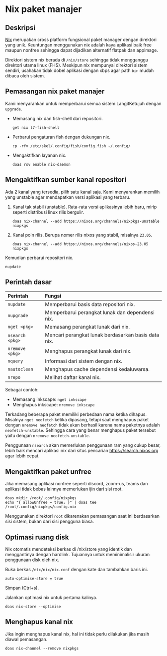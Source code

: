 # Nix paket manajer

## Deskripsi

[Nix](https://nixos.org/learn.html) merupakan cross platform fungsional paket manager dengan direktori yang unik. Keuntungan menggunakan nix adalah kaya aplikasi baik free maupun nonfree sehingga dapat dijadikan alternatif flatpak dan appimage.

Direktori sistem nix berada di `/nix/store` sehingga tidak mengganggu direktori utama linux (FHS). Meskipun nix mempunyai direktori sistem sendiri, usahakan tidak dobel aplikasi dengan xbps agar path `bin` mudah dibaca oleh sistem.

## Pemasangan nix paket manajer

Kami menyarankan untuk memperbarui semua sistem LangitKetujuh dengan `upgrade`.

* Memasang nix dan fish-shell dari repositori.

    ```
    get nix l7-fish-shell
    ```

* Perbarui pengaturan fish dengan dukungan nix.

    ```
    cp -rfv /etc/skel/.config/fish/config.fish ~/.config/
    ```

* Mengaktifkan layanan nix.

    ```
    doas rsv enable nix-daemon
    ```

## Mengaktifkan sumber kanal repositori

Ada 2 kanal yang tersedia, pilih satu kanal saja. Kami menyarankan memilih yang unstable agar mendapatkan versi aplikasi yang terbaru.

1. Kanal tak stabil (unstable). Rata-rata versi aplikasinya lebih baru, mirip seperti distribusi linux rilis bergulir.

    ```
    doas nix-channel --add https://nixos.org/channels/nixpkgs-unstable nixpkgs
    ```

2. Kanal poin rilis. Berupa nomer rilis nixos yang stabil, misalnya `23.05`.

    ```
    doas nix-channel --add https://nixos.org/channels/nixos-23.05 nixpkgs
    ```

Kemudian perbarui repositori nix.

```
nupdate
```

## Perintah dasar

| Perintah               |  Fungsi                                              |
| :--------------------- |  :-------------------------------------------------- |
| `nupdate`              |  Memperbarui basis data repositori nix.              |
| `nupgrade`             |  Memperbarui perangkat lunak dan dependensi nix.     |
| `nget <pkg>`           |  Memasang perangkat lunak dari nix.                  |
| `nsearch <pkg>`        |  Mencari perangkat lunak berdasarkan basis data nix. |
| `nremove <pkg>`        |  Menghapus perangkat lunak dari nix.                 |
| `nquery`               |  Informasi dari sistem dengan nix.                   |
| `nautoclean`           |  Menghapus cache dependensi kedaluwarsa.             |
| `nrepo`                |  Melihat daftar kanal nix.                           |

Sebagai contoh:

* Memasang inkscape: `nget inkscape`
* Menghapus inkscape: `nremove inkscape`

Terkadang beberapa paket memiliki perbedaan nama ketika dihapus. Misalnya `nget neofetch` ketika dipasang, tetapi saat menghapus paket dengan `nremove neofetch` tidak akan berhasil karena nama paketnya adalah `neofetch-unstable`.
Sehingga cara yang benar menghapus paket tersebut yaitu dengan `nremove neofetch-unstable`.

Penggunaan `nsearch` akan memerlukan penggunaan ram yang cukup besar, lebih baik mencari aplikasi nix dari situs pencarian <https://search.nixos.org> agar lebih cepat.

## Mengaktifkan paket unfree

Jika memasang aplikasi nonfree seperti discord, zoom-us, teams dan aplikasi tidak bebas lainnya memerlukan ijin dari sisi root.

```
doas mkdir /root/.config/nixpkgs
echo "{ allowUnfree = true; }" | doas tee /root/.config/nixpkgs/config.nix
```

Menggunakan direktori `root` dikarenakan pemasangan saat ini berdasarkan sisi sistem, bukan dari sisi pengguna biasa.

## Optimasi ruang disk

Nix otomatis mendeteksi berkas di /nix/store yang identik dan menggantinya dengan hardlink. Tujuannya untuk meminimalisir ukuran penggunaan disk oleh nix.

Buka berkas `/etc/nix/nix.conf` dengan kate dan tambahkan baris ini.

```
auto-optimise-store = true
```

Simpan (Ctrl+s).

Jalankan optimasi nix untuk pertama kalinya.

```
doas nix-store --optimise
```

## Menghapus kanal nix

Jika ingin menghapus kanal nix, hal ini tidak perlu dilakukan jika masih diawal pemasangan.

```
doas nix-channel --remove nixpkgs
```
